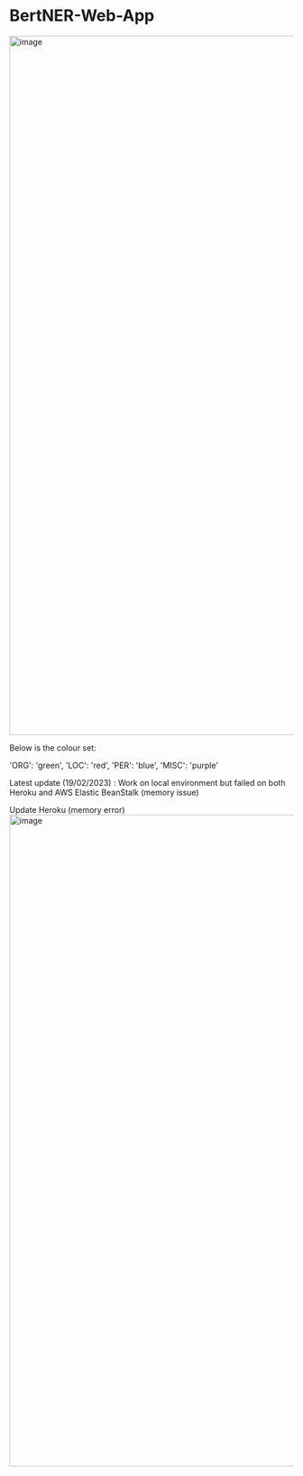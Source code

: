# BertNER-Web-App

<img width="1240" alt="image" src="https://user-images.githubusercontent.com/37623890/219695853-f5e132ec-ab00-4535-9bd4-8631db29970c.png">

Below is the colour set:

'ORG': 'green',
'LOC': 'red',
'PER': 'blue',
'MISC': 'purple'

Latest update (19/02/2023) : Work on local environment but failed on both Heroku and AWS Elastic BeanStalk (memory issue)

Update Heroku (memory error)
<img width="1156" alt="image" src="https://user-images.githubusercontent.com/37623890/219966869-0152ac29-53da-4fb5-b4d4-8cb065641289.png">
